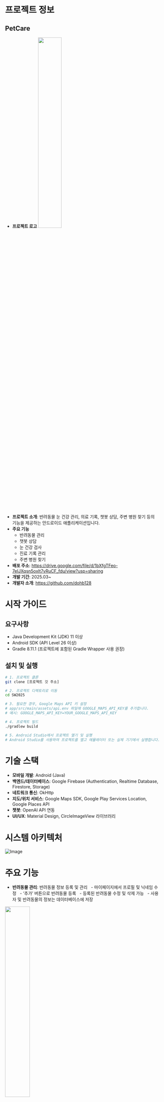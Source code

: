 # 프로젝트 정보
## **PetCare**
- **프로젝트 로고**  <img src="https://github.com/user-attachments/assets/c7d4bfc1-85d4-4a60-a511-017db42a22a1" width="40%" height="40%">
- **프로젝트 소개**: 반려동물 눈 건강 관리, 의료 기록, 챗봇 상담, 주변 병원 찾기 등의 기능을 제공하는 안드로이드 애플리케이션입니다.
- **주요 기능**
    - 반려동물 관리
    - 챗봇 상담
    - 눈 건강 검사
    - 진료 기록 관리
    - 주변 병원 찾기
- **배포 주소**: https://drive.google.com/file/d/1bXfgTFeo-7eIJXqsn5oxIt7vRuCF_fdu/view?usp=sharing
- **개발 기간**: 2025.03~
- **개발자 소개**: https://github.com/dohb128



# 시작 가이드

## 요구사항
- Java Development Kit (JDK) 11 이상
- Android SDK (API Level 26 이상)
- Gradle 8.11.1 (프로젝트에 포함된 Gradle Wrapper 사용 권장)

## 설치 및 실행
```bash
# 1. 프로젝트 클론
git clone [프로젝트 깃 주소]

# 2. 프로젝트 디렉토리로 이동
cd SW2025

# 3. 필요한 경우, Google Maps API 키 설정
# app/src/main/assets/api.env 파일에 GOOGLE_MAPS_API_KEY를 추가합니다.
# 예시: GOOGLE_MAPS_API_KEY=YOUR_GOOGLE_MAPS_API_KEY

# 4. 프로젝트 빌드
./gradlew build

# 5. Android Studio에서 프로젝트 열기 및 실행
# Android Studio를 사용하여 프로젝트를 열고 에뮬레이터 또는 실제 기기에서 실행합니다.
```

# 기술 스택

- **모바일 개발**: Android (Java)
- **백엔드/데이터베이스**: Google Firebase (Authentication, Realtime Database, Firestore, Storage)
- **네트워크 통신**: OkHttp
- **지도/위치 서비스**: Google Maps SDK, Google Play Services Location, Google Places API
- **챗봇**: OpenAI API 연동
- **UI/UX**: Material Design, CircleImageView 라이브러리

# 시스템 아키텍처

![Image](https://github.com/user-attachments/assets/9909d4a9-648f-46ab-92b6-f81a97722727)

# 주요 기능

- **반려동물 관리**: 반려동물 정보 등록 및 관리
  - 마이페이지에서 프로필 및 닉네임 수정
  - ‘추가’ 버튼으로 반려동물 등록
  - 등록된 반려동물 수정 및 삭제 가능
  - 사용자 및 반려동물의 정보는 데이터베이스에 저장
<img src="https://github.com/user-attachments/assets/e21c19e2-7434-4796-91b8-0fe9fd0d9bef" width="40%" height="40%">

- **챗봇 상담**: OpenAI API를 활용한 반려동물 관련 챗봇 상담
![Image](https://github.com/user-attachments/assets/7836b9b4-1589-416e-8605-3ffabdc8906b)
  - OpenAI API를 활용해 챗봇 기능 구현
  - “당신은 반려동물 건강 전문가입니다. 반려동물의 질병, 증상, 예방접종, 영양 등에 대해 전문적이고 친근하게 답변해주세요. 항상 한국어로 답변하고, 필요시 수의사 상담을 권장하세요.“ 프롬포트 설정
  - Database에 접근하여, 반려동물의 이름, 나이, 체중, 진료기록 등을 참조해 개인화 함
  - 사용자가 질문 시 AI에게 전달 후 결과 출력

| 챗봇 초기화면 | 챗봇 질문 | 챗봇 답변 |
| --- | --- | --- |
| ![Image](https://github.com/user-attachments/assets/324634d9-6420-4be0-a6e8-ffb84641be55) | ![Image](https://github.com/user-attachments/assets/c8d254c1-b69a-45be-b994-610a1c6f0b9a) | ![Image](https://github.com/user-attachments/assets/8a081d4a-6fc0-4323-af8b-dc4de766ea27) |

- **눈 건강 검사**: 직접 제작하고 학습시킨 ['pet_eye_disease_model_v4.h5' 머신러닝 모델](https://github.com/dohb128/SW2025)을 **AWS EC2** 서버에 배포하여 반려동물의 눈 건강 상태를 확인

![Image](https://github.com/user-attachments/assets/c262c401-c34b-48d8-bee0-c6e28df184bc)
  - 홈 화면에서 플로팅 버튼 선택
  - 카메라 또는 갤러리로 이미지 선택 후 ‘눈 건강 확인하기‘ 버튼 선택
  - **AWS EC2 FlaskServer**로 이미지 전송 후 결과 출력
  - 반응속도 1~2초
  - 약 92% 정확도(13/14)

| 홈 화면의 버튼 | 눈 건강 검사 초기화면 | 눈 건강 검사 결과 |
| --- | --- | --- |
| ![Image](https://github.com/user-attachments/assets/1db65251-e0c5-4be6-85de-1a021f418fdf) | ![Image](https://github.com/user-attachments/assets/929ef2e4-5f37-433c-8839-c39ddc1fc9cb) | ![Image](https://github.com/user-attachments/assets/bda8dd87-a237-467f-a03a-10c5a6c69e2f) |

- **진료 기록 관리**: 반려동물의 예방 접종, 투약 등 의료 기록 등록 및 조회
  - 날짜, 진료 항목, 메모 등록 가능
  - ‘진료‘, ‘접종‘, ‘약 복용‘ 총 3가지 타입으로 분류
  - 등록된 동물별로 진료 기록 관리
  - 등록된 항목은 데이터베이스에 저장

| 진료 기록 화면 | 진료 기록 추가 |
| --- | --- |
| ![Image](https://github.com/user-attachments/assets/6ae75699-f2c4-4aad-b80c-c0565ef76a22) |![Image](https://github.com/user-attachments/assets/9158fa15-26c1-4481-a4a4-5f95ef2a09e4) |

- **주변 병원 찾기**: Google Maps를 이용한 주변 동물 병원 검색 및 위치 표시
  - Google Maps API를 활용해 구현
  - GPS로 현재 위치를 받아, 주변 동물병원을 탐색한 뒤, 마커를 선택하면 해당 병원의 정보 표시 

<img src="https://github.com/user-attachments/assets/70a64f58-664b-4816-9471-9fe1577a1780" width="40%" height="40%">

- **사용자 프로필**: 사용자 정보 관리 및 로그인 기능
<img src="https://github.com/user-attachments/assets/07361122-7977-4229-bc77-defede41c68a" width="40%" height="40%">

# 프로젝트 성과

* **독자적인 머신러닝 모델 개발 및 배포**: 반려동물 눈 질환 진단을 위한 모델을 **직접 제작하고 학습**시켰으며, 이를 **AWS EC2**에 배포하여 애플리케이션의 핵심 기능을 구현했습니다.
* **클라우드 기반 서버 구축**: Flask를 활용한 API 서버를 구축하고, AWS를 통해 안정적으로 운영함으로써 앱의 핵심 기능을 효과적으로 지원했습니다.
